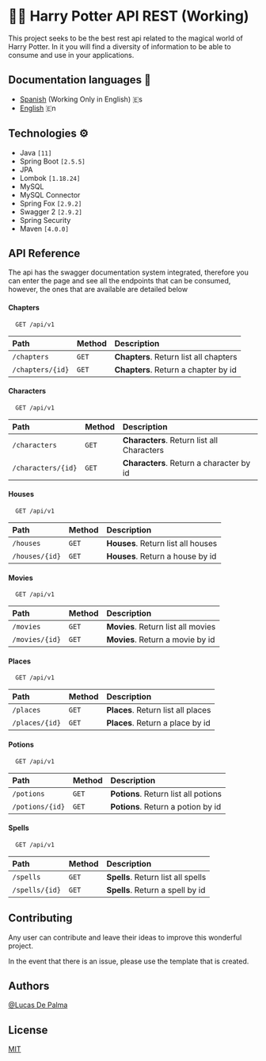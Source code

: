 
# 🧙‍♂️ Harry Potter API REST (Working)

This project seeks to be the best rest api related to the magical world of Harry Potter. In it you will find a diversity of information to be able to consume and use in your applications.




## Documentation languages 📖

 - [Spanish](#) (Working Only in English) 🇪s
 - [English](https://github.com/DePalma2/api-rest-harry-potter/blob/main/README.md) 🇪n
 
 ## Technologies ⚙

 - Java `[11]`
 - Spring Boot `[2.5.5]`
 - JPA
 - Lombok `[1.18.24]`
 - MySQL 
 - MySQL Connector
 - Spring Fox `[2.9.2]`
 - Swagger 2 `[2.9.2]`
 - Spring Security
 - Maven `[4.0.0]`
 
## API Reference

The api has the swagger documentation system integrated, therefore you can enter the page and see all the endpoints that can be consumed, however, the ones that are available are detailed below

#### Chapters

```http
  GET /api/v1
```

| Path | Method    | Description                |
| :-------- | :------- | :------------------------- |
| `/chapters` | `GET` | **Chapters**. Return list all chapters|
| `/chapters/{id}` | `GET` | **Chapters**. Return a chapter by id

#### Characters

```http
  GET /api/v1
```

| Path | Method    | Description                |
| :-------- | :------- | :------------------------- |
| `/characters` | `GET` | **Characters**. Return list all Characters|
| `/characters/{id}` | `GET` | **Characters**. Return a character by id

#### Houses

```http
  GET /api/v1
```

| Path | Method    | Description                |
| :-------- | :------- | :------------------------- |
| `/houses` | `GET` | **Houses**. Return list all houses|
| `/houses/{id}` | `GET` | **Houses**. Return a house by id

#### Movies

```http
  GET /api/v1
```

| Path | Method    | Description                |
| :-------- | :------- | :------------------------- |
| `/movies` | `GET` | **Movies**. Return list all movies|
| `/movies/{id}` | `GET` | **Movies**. Return a movie by id

#### Places

```http
  GET /api/v1
```

| Path | Method    | Description                |
| :-------- | :------- | :------------------------- |
| `/places` | `GET` | **Places**. Return list all places|
| `/places/{id}` | `GET` | **Places**. Return a place by id

#### Potions

```http
  GET /api/v1
```

| Path | Method    | Description                |
| :-------- | :------- | :------------------------- |
| `/potions` | `GET` | **Potions**. Return list all potions|
| `/potions/{id}` | `GET` | **Potions**. Return a potion by id

#### Spells

```http
  GET /api/v1
```

| Path | Method    | Description                |
| :-------- | :------- | :------------------------- |
| `/spells` | `GET` | **Spells**. Return list all spells|
| `/spells/{id}` | `GET` | **Spells**. Return a spell by id

## Contributing

Any user can contribute and leave their ideas to improve this wonderful project.

In the event that there is an issue, please use the template that is created.

## Authors

[@Lucas De Palma](https://github.com/DePalma2)

## License

[MIT](https://github.com/DePalma2/api-rest-harry-potter/blob/main/LICENSE)
